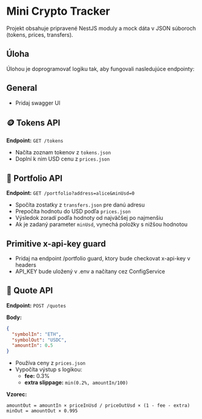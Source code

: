 # Mini Crypto Tracker

Projekt obsahuje pripravené NestJS moduly a mock dáta v JSON súboroch (tokens, prices, transfers).

## Úloha

Úlohou je doprogramovať logiku tak, aby fungovali nasledujúce endpointy:

## General

- Pridaj swagger UI

## 🪙 Tokens API

**Endpoint:** `GET /tokens`

- Načíta zoznam tokenov z `tokens.json`
- Doplní k nim USD cenu z `prices.json`

## 💼 Portfolio API

**Endpoint:** `GET /portfolio?address=alice&minUsd=0`

- Spočíta zostatky z `transfers.json` pre danú adresu
- Prepočíta hodnotu do USD podľa `prices.json`
- Výsledok zoradí podľa hodnoty od najväčšej po najmenšiu
- Ak je zadaný parameter `minUsd`, vynechá položky s nižšou hodnotou

## Primitive x-api-key guard

- Pridaj na endpoint /portfolio guard, ktory bude checkovat x-api-key v headers
- API_KEY bude uložený v .env a načítany cez ConfigService

## 💱 Quote API

**Endpoint:** `POST /quotes`

**Body:**

```json
{
  "symbolIn": "ETH",
  "symbolOut": "USDC",
  "amountIn": 0.5
}
```

- Používa ceny z `prices.json`
- Vypočíta výstup s logikou:
  - **fee:** 0.3%
  - **extra slippage:** `min(0.2%, amountIn/100)`

**Vzorec:**

```
amountOut = amountIn × priceInUsd / priceOutUsd × (1 - fee - extra)
minOut = amountOut × 0.995
```
